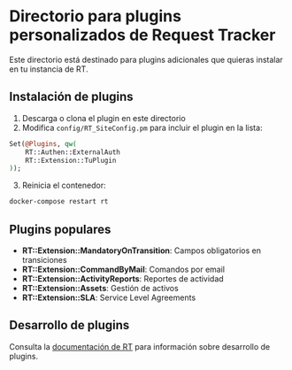 # Directorio para plugins personalizados de Request Tracker

Este directorio está destinado para plugins adicionales que quieras instalar en tu instancia de RT.

## Instalación de plugins

1. Descarga o clona el plugin en este directorio
2. Modifica `config/RT_SiteConfig.pm` para incluir el plugin en la lista:

```perl
Set(@Plugins, qw(
    RT::Authen::ExternalAuth
    RT::Extension::TuPlugin
));
```

3. Reinicia el contenedor:

```bash
docker-compose restart rt
```

## Plugins populares

- **RT::Extension::MandatoryOnTransition**: Campos obligatorios en transiciones
- **RT::Extension::CommandByMail**: Comandos por email
- **RT::Extension::ActivityReports**: Reportes de actividad
- **RT::Extension::Assets**: Gestión de activos
- **RT::Extension::SLA**: Service Level Agreements

## Desarrollo de plugins

Consulta la [documentación de RT](https://docs.bestpractical.com/rt/latest/extending.html) para información sobre desarrollo de plugins.
